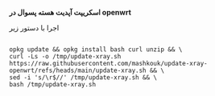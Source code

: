 **اسکریپت آپدیت هسته پسوال در openwrt**

اجرا با دستور زیر

```

opkg update && opkg install bash curl unzip && \
curl -Ls -o /tmp/update-xray.sh https://raw.githubusercontent.com/mashkouk/update-xray-openwrt/refs/heads/main/update-xray.sh && \
sed -i 's/\r$//' /tmp/update-xray.sh && \
bash /tmp/update-xray.sh

```

